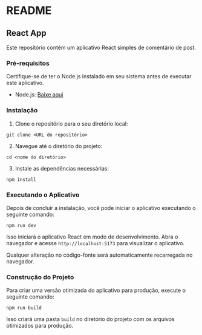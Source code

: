 # README

## React App

Este repositório contém um aplicativo React simples de comentário de post.

### Pré-requisitos

Certifique-se de ter o Node.js instalado em seu sistema antes de executar este aplicativo.

- Node.js: [Baixe aqui](https://nodejs.org)

### Instalação

1. Clone o repositório para o seu diretório local:

```shell
git clone <URL do repositório>
```

2. Navegue até o diretório do projeto:

```shell
cd <nome do diretório>
```

3. Instale as dependências necessárias:

```shell
npm install
```

### Executando o Aplicativo

Depois de concluir a instalação, você pode iniciar o aplicativo executando o seguinte comando:

```shell
npm run dev
```

Isso iniciará o aplicativo React em modo de desenvolvimento. Abra o navegador e acesse `http://localhost:5173` para visualizar o aplicativo.

Qualquer alteração no código-fonte será automaticamente recarregada no navegador.

### Construção do Projeto

Para criar uma versão otimizada do aplicativo para produção, execute o seguinte comando:

```shell
npm run build
```

Isso criará uma pasta `build` no diretório do projeto com os arquivos otimizados para produção.


